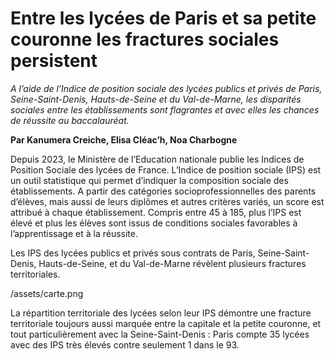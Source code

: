 # Entre les lycées de Paris et sa petite couronne les fractures sociales persistent 

_A l’aide de l’Indice de position sociale des lycées publics et privés de Paris, Seine-Saint-Denis, Hauts-de-Seine et du Val-de-Marne, les disparités sociales entre les établissements sont flagrantes et avec elles les chances de réussite au baccalauréat._

**Par Kanumera Creiche, Elisa Cléac’h, Noa Charbogne**

Depuis 2023, le Ministère de l’Education nationale publie les Indices de Position Sociale des lycées de France. L’Indice de position sociale (IPS) est un outil statistique qui permet d’indiquer la composition sociale des établissements. A partir des catégories socioprofessionnelles des parents d’élèves, mais aussi de leurs diplômes et autres critères variés, un score est attribué à chaque établissement. Compris entre 45 à 185, plus l’IPS est élevé et plus les élèves sont issus de conditions sociales favorables à l’apprentissage et à la réussite. 

Les IPS des lycées publics et privés sous contrats de Paris, Seine-Saint-Denis, Hauts-de-Seine, et du Val-de-Marne révèlent plusieurs fractures territoriales. 

/assets/carte.png

La répartition territoriale des lycées selon leur IPS démontre une fracture territoriale toujours aussi marquée entre la capitale et la petite couronne, et tout particulièrement avec la Seine-Saint-Denis : Paris compte 35 lycées avec des IPS très élevés contre seulement 1 dans le 93. 



<div class="flourish-embed flourish-scatter" data-src="visualisation/17343785"><script src="https://public.flourish.studio/resources/embed.js"></script></div>

